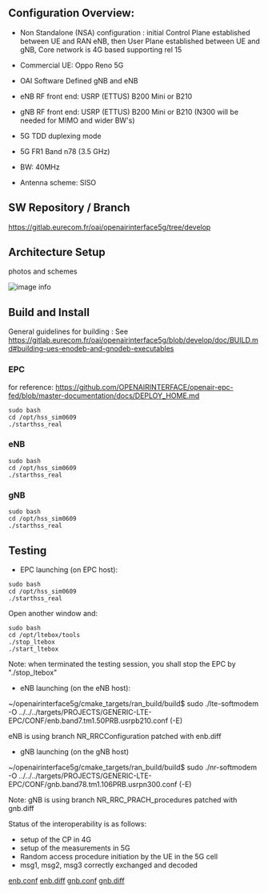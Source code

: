 
## Configuration Overview:

* Non Standalone (NSA) configuration  : initial Control Plane established between UE and RAN eNB, then User Plane established between UE and gNB, Core network is 4G based supporting rel 15

* Commercial UE: Oppo Reno 5G
* OAI Software Defined gNB and eNB
* eNB RF front end: USRP (ETTUS) B200 Mini or B210
* gNB RF front end: USRP (ETTUS) B200 Mini or B210 (N300 will be needed for MIMO and wider BW's)
* 5G TDD duplexing mode
* 5G FR1 Band n78 (3.5 GHz)
* BW: 40MHz
* Antenna scheme: SISO

## SW Repository / Branch

https://gitlab.eurecom.fr/oai/openairinterface5g/tree/develop

## Architecture Setup

photos and schemes

![image info](https://gitlab.eurecom.fr/oai/openairinterface5g/-/blob/rh_doc_update_3/doc/testing_gnb_w_cots_ue_resources/oppo.jpg)


## Build and Install

General guidelines for building :
See https://gitlab.eurecom.fr/oai/openairinterface5g/blob/develop/doc/BUILD.md#building-ues-enodeb-and-gnodeb-executables

### **EPC**

for reference:
https://github.com/OPENAIRINTERFACE/openair-epc-fed/blob/master-documentation/docs/DEPLOY_HOME.md

```
sudo bash
cd /opt/hss_sim0609
./starthss_real
```

### **eNB**

```
sudo bash
cd /opt/hss_sim0609
./starthss_real
```

### **gNB**

```
sudo bash
cd /opt/hss_sim0609
./starthss_real
```

## Testing

* EPC launching (on EPC host):

```
sudo bash
cd /opt/hss_sim0609
./starthss_real
```

Open another window and:

```
sudo bash
cd /opt/ltebox/tools
./stop_ltebox
./start_ltebox
```

Note: when terminated the testing session, you shall stop the EPC by "./stop_ltebox"


* eNB launching (on the eNB host):

~/openairinterface5g/cmake_targets/ran_build/build$ sudo ./lte-softmodem -O ../../../targets/PROJECTS/GENERIC-LTE-EPC/CONF/enb.band7.tm1.50PRB.usrpb210.conf (-E)


eNB is using branch NR_RRCConfiguration patched with enb.diff


* gNB launching (on the gNB host)

~/openairinterface5g/cmake_targets/ran_build/build$ sudo ./nr-softmodem -O ../../../targets/PROJECTS/GENERIC-LTE-EPC/CONF/gnb.band78.tm1.106PRB.usrpn300.conf (-E)

Note: gNB is using branch NR_RRC_PRACH_procedures patched with gnb.diff


Status of the interoperability is as follows:
- setup of the CP in 4G
- setup of the measurements in 5G
- Random access procedure initiation by the UE in the 5G cell
- msg1, msg2, msg3 correctly exchanged and decoded


[enb.conf](uploads/48bbbcc8016a33ce6d2faf62e3845005/enb.conf)
[enb.diff](uploads/9763bd6d18256612d007251bc371ca46/enb.diff)
[gnb.conf](uploads/59ae03deccb2186f544451034c297838/gnb.conf)
[gnb.diff](uploads/bb756b2b165cb70f89405d7a8c4c36a8/gnb.diff)